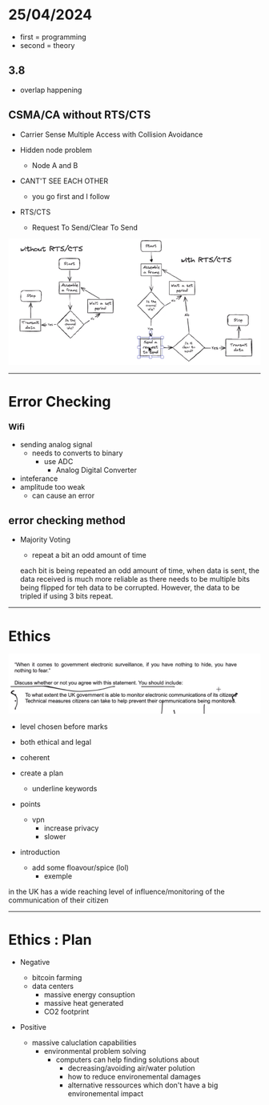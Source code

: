 # 25/04/2024

- first = programming
- second = theory

## 3.8

- overlap happening


## CSMA/CA without RTS/CTS

- Carrier Sense Multiple Access with Collision Avoidance

- Hidden node problem
    - Node A and B
- CANT'T SEE EACH OTHER
    - you go first and I follow

- RTS/CTS
    - Request To Send/Clear To Send

![csma](img/image.png)

---

# Error Checking

### Wifi

- sending analog signal
    - needs to converts to binary
        - use ADC
            - Analog Digital Converter
- inteferance
- amplitude too weak
    - can cause an error

## error checking method

- Majority Voting
    - repeat a bit an odd amount of time

    each bit is being repeated an odd amount of time, when data is sent, the data received is much more reliable as there needs to be multiple bits being flipped for teh data to be corrupted. However, the data to be tripled if using 3 bits repeat.

---

# Ethics

![ethics](img/image-1.png)

- level chosen before marks
- both ethical and legal
- coherent

- create a plan
    - underline keywords

- points
    - vpn
        - increase privacy
        - slower

- introduction
    - add some floavour/spice (lol)
        - exemple

in the UK has a wide reaching level of influence/monitoring of the communication of their citizen


---

# Ethics : Plan


- Negative
    - bitcoin farming
    - data centers
        - massive energy consuption 
        - massive heat generated
        - CO2 footprint

- Positive
    - massive caluclation capabilities
        - environmental problem solving
            - computers can help finding solutions about
                - decreasing/avoiding air/water polution
                - how to reduce environemental damages
                - alternative ressources which don't have a big environemental impact
